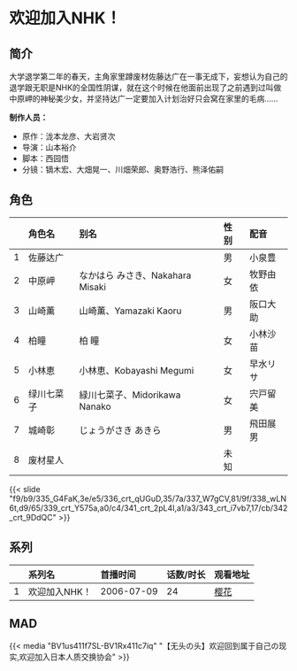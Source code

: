 # 欢迎加入NHK！


## 简介

大学退学第二年的春天，主角家里蹲废材佐藤达广在一事无成下，妄想认为自己的退学跟无职是NHK的全国性阴谋，就在这个时候在他面前出现了之前遇到过叫做中原岬的神秘美少女，并坚持达广一定要加入计划治好只会窝在家里的毛病……

**制作人员：**
- 原作：泷本龙彦、大岩贤次
- 导演：山本裕介
- 脚本：西园悟
- 分镜：镝木宏、大畑晃一、川畑荣郎、奥野浩行、熊泽佑嗣

## 角色

|     |   角色名   |   别名  | 性别 |  配音  |
|:--- |:------  |:----      |:---  |:--   |
| 1 | 佐藤达广 |  | 男 | 小泉豊 |
| 2 | 中原岬 | なかはら みさき、Nakahara Misaki | 女 | 牧野由依 |
| 3 | 山崎薫 | 山崎薫、Yamazaki Kaoru | 男 | 阪口大助 |
| 4 | 柏瞳 | 柏 瞳 | 女 | 小林沙苗 |
| 5 | 小林恵 | 小林恵、Kobayashi Megumi | 女 | 早水リサ |
| 6 | 绿川七菜子 | 緑川七菜子、Midorikawa Nanako | 女 | 宍戸留美 |
| 7 | 城崎彰 | じょうがさき あきら | 男 | 飛田展男 |
| 8 | 废材星人 |  | 未知 |  |

{{< slide "f9/b9/335_G4FaK,3e/e5/336_crt_qUGuD,35/7a/337_W7gCV,81/9f/338_wLN6t,d9/65/339_crt_Y575a,a0/c4/341_crt_2pL4I,a1/a3/343_crt_i7vb7,17/cb/342_crt_9DdQC" >}}

## 系列

|     | 系列名      | 首播时间       | 话数/时长 | 观看地址                                          |
|:----|:---------|:-----------|:------|:----------------------------------------------|
| 1   | 欢迎加入NHK！ | 2006-07-09 | 24    | [樱花](https://www.yhdmp.live/vp/6145-1-0.html) |

## MAD

{{< media  "BV1us411f7SL-BV1Rx411c7iq"
"【无头の头】欢迎回到属于自己の现实,欢迎加入日本人质交换协会"  >}}

